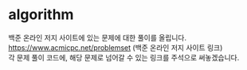 # algorithm  
백준 온라인 저지 사이트에 있는 문제에 대한 풀이를 올립니다. https://www.acmicpc.net/problemset (백준 온라인 저지 사이트 링크)  
각 문제 풀이 코드에, 해당 문제로 넘어갈 수 있는 링크를 주석으로 써놓겠습니다.
